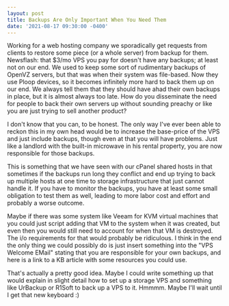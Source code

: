 ```yaml
---
layout: post
title: Backups Are Only Important When You Need Them
date: '2021-08-17 09:30:00 -0400'
---
```

Working for a web hosting company we sporadically get requests from clients to restore some piece (or a whole server) from backup for them. Newsflash: that 
$3/mo VPS you pay for doesn't have any backups; at least not on our end. We used to keep some sort of rudimentary backups of OpenVZ servers, but that was when 
their system was file-based. Now they use Ploop devices, so it becomes infinitely more hard to back them up on our end. We always tell them that they should 
have ahad their own backups in place, but it is almost always too late. How do you disseminate the need for people to back their own servers up without 
sounding preachy or like you are just trying to sell another product? 

I don't know that you can, to be honest. The only way I've ever been able to reckon this in my own head would be to increase the base-price of the VPS and 
just include backups, though even at that you will have problems. Just like a landlord with the built-in microwave in his rental property, you are now 
responsible for those backups. 

This is something that we have seen with our cPanel shared hosts in that sometimes if the backups run long they conflict and 
end up trying to back up multiple hosts at one time to storage infrastructure that just cannot handle it. If you have to monitor the backups, you have at 
least some small obligation to test them as well, leading to more labor cost and effort and probably a worse outcome. 

Maybe if there was some system like Veeam for KVM virtual machines that you could just script adding that VM to the system when it was created, but even then you would still need to account for 
when that VM is destroyed. The i/o requirements for that would probably be ridiculous. I think in the end the only thing we could possibly do is just insert 
something into the "VPS Welcome EMail" stating that you are responsible for your own backups, and here is a link to a KB article with some resources you could 
use. 

That's actually a pretty good idea. Maybe I could write something up that would explain in slight detail how to set up a storage VPS and something like 
UrBackup or R1Soft to back up a VPS to it. Hmmmm. Maybe I'll wait until I get that new keyboard :)
